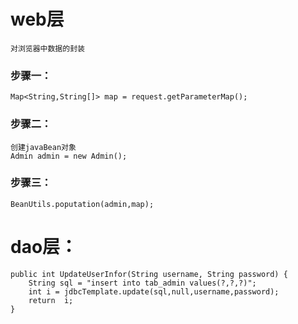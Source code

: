 # web层
    对浏览器中数据的封装
### 步骤一：
    Map<String,String[]> map = request.getParameterMap();
### 步骤二：
    创建javaBean对象
    Admin admin = new Admin();
### 步骤三：
    BeanUtils.poputation(admin,map);
# dao层：
    public int UpdateUserInfor(String username, String password) {
        String sql = "insert into tab_admin values(?,?,?)";
        int i = jdbcTemplate.update(sql,null,username,password);
        return  i;
    }